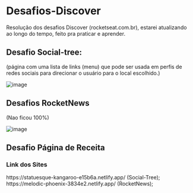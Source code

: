 # Desafios-Discover
Resolução dos desafios Discover (rocketseat.com.br), estarei atualizando ao longo do tempo, feito pra praticar e aprender.

<h2>Desafio Social-tree:</h2>
(página com uma lista de links (menu) que pode ser usada em perfis de redes sociais para direcionar o usuário para o local escolhido.)

![image](https://user-images.githubusercontent.com/109323435/185037048-e3880690-4a2f-4e16-ba80-d94874cf43bd.png)

<h2>Desafios RocketNews</h2>
(Nao ficou 100%)

![image](https://user-images.githubusercontent.com/109323435/185037605-e15378e5-d6ec-4f9c-bc0e-17f9b09d08cb.png)

<h2>Desafio Página de Receita</h2>




<h3>Link dos Sites</h3>
https://statuesque-kangaroo-e15b6a.netlify.app/ (Social-Tree);
https://melodic-phoenix-3834e2.netlify.app/ (RocketNews);


